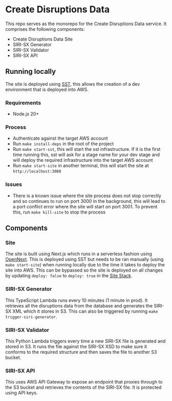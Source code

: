 # Create Disruptions Data

This repo serves as the monorepo for the Create Disruptions Data service. It comprises the following components:

-   Create Disruptions Data Site
-   SIRI-SX Generator
-   SIRI-SX Validator
-   SIRI-SX API

## Running locally

The site is deployed using [SST](https://sst.dev/), this allows the creation of a dev environment that is deployed into AWS.

### Requirements

-   Node.js 20+

### Process

-   Authenticate against the target AWS account
-   Run `make install-deps` in the root of the project
-   Run `make start-sst`, this will start the sst infrastructure. If it is the first time running this, sst will ask for a stage name for your dev stage and will deploy the required infrastructure into the target AWS account
-   Run `make start-site` in another terminal, this will start the site at `http://localhost:3000`

### Issues

-   There is a known issue where the site process does not stop correctly and so continues to run on port 3000 in the background, this will lead to a port conflict error where the site will start on port 3001. To prevent this, run `make kill-site` to stop the process

## Components

### Site

The site is built using Next.js which runs in a serverless fashion using [OpenNext](https://github.com/sst/open-next). This is deployed using SST but needs to be ran manually (using `make start-site`) when running locally due to the time it takes to deploy the site into AWS. This can be bypassed so the site is deployed on all changes by updating `deploy: false` to `deploy: true` in the [Site Stack](./stacks/SiteStack.ts).

### SIRI-SX Generator

This TypeScript Lambda runs every 10 minutes (1 minute in prod). It retrieves all the disruptions data from the database and generates the SIRI-SX XML which it stores in S3. This can also be triggered by running `make trigger-siri-generator`.

### SIRI-SX Validator

This Python Lambda triggers every time a new SIRI-SX file is generated and stored in S3. It runs the file against the SIRI-SX XSD to make sure it conforms to the required structure and then saves the file to another S3 bucket.

### SIRI-SX API

This uses AWS API Gateway to expose an endpoint that proxies through to the S3 bucket and retrieves the contents of the SIRI-SX file. It is protected using API keys.
